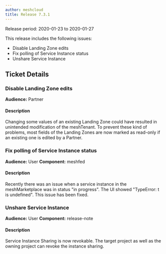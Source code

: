 ```yaml
---
author: meshcloud
title: Release 7.3.1
---
```


Release period: 2020-01-23 to 2020-01-27

This release includes the following issues:
* Disable Landing Zone edits
* Fix polling of Service Instance status
* Unshare Service Instance
<!--truncate-->

## Ticket Details
### Disable Landing Zone edits
**Audience:** Partner


#### Description
Changing some values of an existing Landing Zone could have resulted in unintended modification of the meshTenant.
To prevent these kind of problems, most fields of the Landing Zones are now marked as read-only if an existing one is edited by a Partner.

### Fix polling of Service Instance status
**Audience:** User
**Component:** meshfed


#### Description
Recently there was an issue when a service instance in the meshMarketplace was in status "in progress".
The UI showed "TypeError: t is undefined". This issue has been fixed.

### Unshare Service Instance
**Audience:** User
**Component:** release-note


#### Description
Service Instance Sharing is now revokable. The target project as well as the owning project can revoke the instance sharing.

